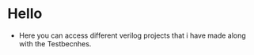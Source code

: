 # Hello
- Here you can access different verilog projects that i have made along with the Testbecnhes.
